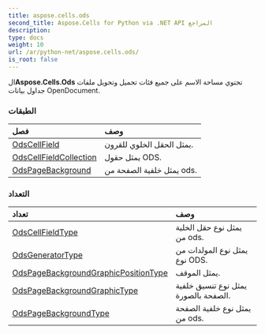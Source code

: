 ```yaml
---
title: aspose.cells.ods
second_title: Aspose.Cells for Python via .NET API المراجع
description:
type: docs
weight: 10
url: /ar/python-net/aspose.cells.ods/
is_root: false
---
```

 ال**Aspose.Cells.Ods** تحتوي مساحة الاسم على جميع فئات تحميل وتحويل ملفات جداول بيانات OpenDocument.

###  الطبقات
| فصل| وصف|
| :- | :- |
| [OdsCellField](/cells/ar/python-net/aspose.cells.ods/odscellfield) | يمثل الحقل الخلوي للقرون.|
| [OdsCellFieldCollection](/cells/ar/python-net/aspose.cells.ods/odscellfieldcollection) | يمثل حقول ODS.|
| [OdsPageBackground](/cells/ar/python-net/aspose.cells.ods/odspagebackground) | يمثل خلفية الصفحة من ods.|


###  التعداد
|تعداد| وصف|
| :- | :- |
| [OdsCellFieldType](/cells/ar/python-net/aspose.cells.ods/odscellfieldtype) | يمثل نوع حقل الخلية من ods.|
| [OdsGeneratorType](/cells/ar/python-net/aspose.cells.ods/odsgeneratortype) | يمثل نوع المولدات من نوع ODS.|
| [OdsPageBackgroundGraphicPositionType](/cells/ar/python-net/aspose.cells.ods/odspagebackgroundgraphicpositiontype) | يمثل الموقف.|
| [OdsPageBackgroundGraphicType](/cells/ar/python-net/aspose.cells.ods/odspagebackgroundgraphictype) | يمثل نوع تنسيق خلفية الصفحة بالصورة.|
| [OdsPageBackgroundType](/cells/ar/python-net/aspose.cells.ods/odspagebackgroundtype) | يمثل نوع خلفية الصفحة من ods.|


